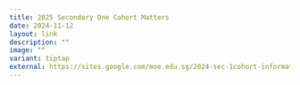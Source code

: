 ```yaml
---
title: 2025 Secondary One Cohort Matters
date: 2024-11-12
layout: link
description: ""
image: ""
variant: tiptap
external: https://sites.google.com/moe.edu.sg/2024-sec-1cohort-information/home
---
```

